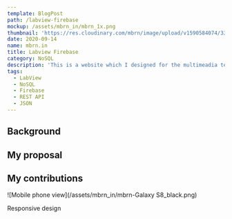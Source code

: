 ```yaml
---
template: BlogPost
path: /labview-firebase
mockup: /assets/mbrn_in/mbrn_1x.png
thumbnail: 'https://res.cloudinary.com/mbrn/image/upload/v1590584074/333_d9aond.jpg'
date: 2020-09-14
name: mbrn.in
title: Labview Firebase
category: NoSQL
description: 'This is a website which I designed for the multimeadia team of my campus, using Bootstrap, jQuery on the frontend & PHP, MySQL on the backend.'
tags:
  - LabView
  - NoSQL
  - Firebase
  - REST API
  - JSON
---
```

## Background

## My proposal

## My contributions


![Mobile phone view](/assets/mbrn_in/mbrn-Galaxy S8_black.png)
<figcaption>Responsive design</figcaption>
